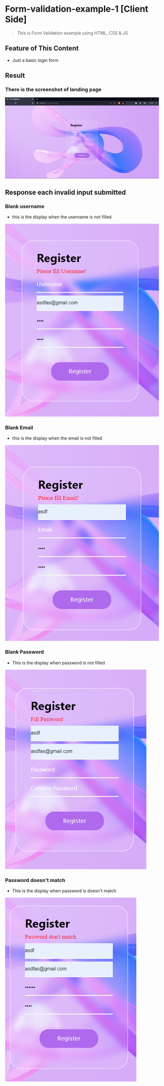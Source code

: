 # Form-validation-example-1 [Client Side]
> This is Form Validation example using HTML, CSS &amp; JS

## Feature of This Content
- Just a basic login form

## Result 
### There is the screenshot of landing page
<picture>
  <source media="(prefers-color-scheme: dark)" srcset="https://github.com/DimasPr2302/Form-validation-example-1/blob/f8fc7e951797328f047c46b002113790bb74f0c4/result.png">
  <source media="(prefers-color-scheme: light)" srcset="https://github.com/DimasPr2302/Form-validation-example-1/blob/f8fc7e951797328f047c46b002113790bb74f0c4/result.png">
  <img alt="Shows an illustrated sun in light mode and a moon with stars in dark mode." src="https://github.com/DimasPr2302/Form-validation-example-1/blob/f8fc7e951797328f047c46b002113790bb74f0c4/result.png">
</picture>

## Response each invalid input submitted

### Blank username
- this is the display when the username is not filled
<picture>
  <source media="(prefers-color-scheme: dark)" srcset="https://github.com/DimasPr2302/Form-validation-example-1/blob/e3ad69070fa672a07c477c838bcbd4609437f34d/unfilled-username.png">
  <source media="(prefers-color-scheme: light)" srcset="https://github.com/DimasPr2302/Form-validation-example-1/blob/e3ad69070fa672a07c477c838bcbd4609437f34d/unfilled-username.png">
  <img alt="Shows an illustrated sun in light mode and a moon with stars in dark mode." src="https://github.com/DimasPr2302/Form-validation-example-1/blob/e3ad69070fa672a07c477c838bcbd4609437f34d/unfilled-username.png">
</picture>

### Blank Email
- this is the display when the email is not filled
<picture>
  <source media="(prefers-color-scheme: dark)" srcset="https://github.com/DimasPr2302/Form-validation-example-1/blob/d39913d707199ae6b97631ff296da68e33f59581/unfilled-email.png">
  <source media="(prefers-color-scheme: light)" srcset="https://github.com/DimasPr2302/Form-validation-example-1/blob/d39913d707199ae6b97631ff296da68e33f59581/unfilled-email.png">
  <img alt="Shows an illustrated sun in light mode and a moon with stars in dark mode." src="https://github.com/DimasPr2302/Form-validation-example-1/blob/d39913d707199ae6b97631ff296da68e33f59581/unfilled-email.png">
</picture>

### Blank Password
- This is the display when password is not filled
<picture>
  <source media="(prefers-color-scheme: dark)" srcset="https://github.com/DimasPr2302/Form-validation-example-1/blob/e52bb5d46740f4682a44ae63587c1b71e3f67676/unfilled-password.png">
  <source media="(prefers-color-scheme: light)" srcset="https://github.com/DimasPr2302/Form-validation-example-1/blob/e52bb5d46740f4682a44ae63587c1b71e3f67676/unfilled-password.png">
  <img alt="Shows an illustrated sun in light mode and a moon with stars in dark mode." src="https://github.com/DimasPr2302/Form-validation-example-1/blob/e52bb5d46740f4682a44ae63587c1b71e3f67676/unfilled-password.png">
</picture>

### Password doesn't match
- This is the display when password is doesn't match
<picture>
  <source media="(prefers-color-scheme: dark)" srcset="https://github.com/DimasPr2302/Form-validation-example-1/blob/babcd6aeca0e67a81bcee55118c0ca4c1ed29c3a/unmatch-password.png">
  <source media="(prefers-color-scheme: light)" srcset="https://github.com/DimasPr2302/Form-validation-example-1/blob/babcd6aeca0e67a81bcee55118c0ca4c1ed29c3a/unmatch-password.png">
  <img alt="Shows an illustrated sun in light mode and a moon with stars in dark mode." src="https://github.com/DimasPr2302/Form-validation-example-1/blob/babcd6aeca0e67a81bcee55118c0ca4c1ed29c3a/unmatch-password.png">
</picture>
